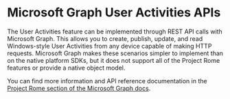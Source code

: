 
# Microsoft Graph User Activities APIs

The User Activities feature can be implemented through REST API calls with Microsoft Graph. This allows you to create, publish, update, and read Windows-style User Activities from any device capable of making HTTP requests. Microsoft Graph makes these scenarios simpler to implement than on the native platform SDKs, but it does not support all of the Project Rome features or provide a native object model.

You can find more information and API reference documentation in the [Project Rome section of the Microsoft Graph docs](https://developer.microsoft.com/graph/docs/api-reference/beta/resources/project_rome_overview#activities).